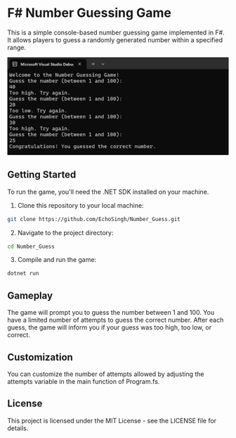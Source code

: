# F# Number Guessing Game

This is a simple console-based number guessing game implemented in F#. It allows players to guess a randomly generated number within a specified range.

![Console](https://github.com/EchoSingh/Number_Guess/blob/master/Screenshot%202024-05-25%20133913.png)
## Getting Started

To run the game, you'll need the .NET SDK installed on your machine.

1. Clone this repository to your local machine:

```bash
git clone https://github.com/EchoSingh/Number_Guess.git
```
2. Navigate to the project directory:
```bash
cd Number_Guess
```
3. Compile and run the game:
```bash
dotnet run
```
## Gameplay
The game will prompt you to guess the number between 1 and 100. You have a limited number of attempts to guess the correct number. After each guess, the game will inform you if your guess was too high, too low, or correct.

## Customization
You can customize the number of attempts allowed by adjusting the attempts variable in the main function of Program.fs.

## License
This project is licensed under the MIT License - see the LICENSE file for details.
